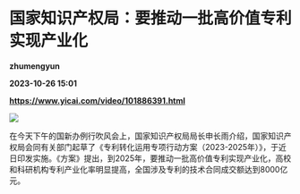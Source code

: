 # 国家知识产权局：要推动一批高价值专利实现产业化
**zhumengyun**

**2023-10-26 15:01**

**https://www.yicai.com/video/101886391.html**

![](http://imgcdn.yicai.com/vms-new/2023/10/f0b9e531-0095-4df6-8a30-9fe65e8fca19_e3cs.jpg) 

在今天下午的国新办例行吹风会上，国家知识产权局局长申长雨介绍，国家知识产权局会同有关部门起草了《专利转化运用专项行动方案（2023-2025年）》，于近日印发实施。《方案》提出，到2025年，要推动一批高价值专利实现产业化，高校和科研机构专利产业化率明显提高，全国涉及专利的技术合同成交额达到8000亿元。